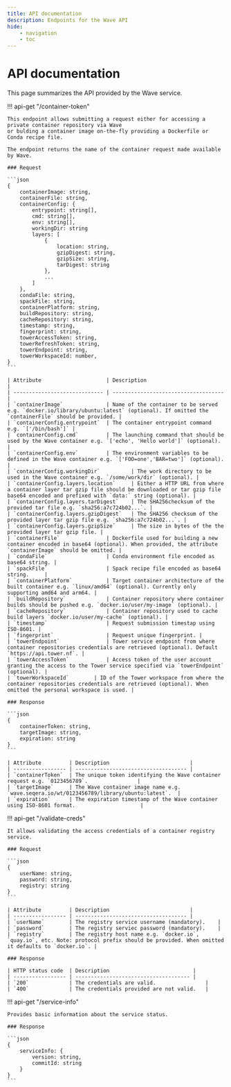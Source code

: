 ```yaml
---
title: API documentation
description: Endpoints for the Wave API
hide:
    - navigation
    - toc
---
```


# API documentation

This page summarizes the API provided by the Wave service.

!!! api-get "/container-token"

    This endpoint allows submitting a request either for accessing a private container repository via Wave
    or bulding a container image on-the-fly providing a Dockerfile or Conda recipe file.

    The endpoint returns the name of the container request made available by Wave.

    ### Request

    ```json
    {
        containerImage: string,
        containerFile: string,
        containerConfig: {
            entrypoint: string[],
            cmd: string[],
            env: string[],
            workingDir: string
            layers: [
                {
                    location: string,
                    gzipDigest: string,
                    gzipSize: string,
                    tarDigest: string
                },
                ...
            ]
        },
        condaFile: string,
        spackFile: string,
        containerPlatform: string,
        buildRepository: string,
        cacheRepository: string,
        timestamp: string,
        fingerprint: string,
        towerAccessToken: string,
        towerRefreshToken: string,
        towerEndpoint: string,
        towerWorkspaceId: number,
    }
    ```

    | Attribute                     | Description                          |
    | ----------------------------- | ------------------------------------ |
    | `containerImage`              | Name of the container to be served e.g. `docker.io/library/ubuntu:latest` (optional). If omitted the `containerFile` should be provided. |
    | `containerConfig.entrypoint`  | The container entrypoint command e.g. `['/bin/bash']` |
    | `containerConfig.cmd`         | The launching command that should be used by the Wave container e.g. `['echo', 'Hello world']` (optional). |
    | `containerConfig.env`         | The environment variables to be defined in the Wave container e.g. `['FOO=one','BAR=two']` (optional). |
    | `containerConfig.workingDir`          | The work directory to be used in the Wave container e.g. `/some/work/dir` (optional). |
    | `containerConfig.layers.location`     | Either a HTTP URL from where a container layer tar gzip file should be downloaded or tar gzip file base64 encoded and prefixed with `data:` string (optional). |
    | `containerConfig.layers.tarDigest`    | The SHA256checksum of the provided tar file e.g. `sha256:a7c724b02...`. |
    | `containerConfig.layers.gzipDigest`   | The SHA256 checksum of the provided layer tar gzip file e.g. `sha256:a7c724b02...`. |
    | `containerConfig.layers.gzipSize`     | The size in bytes of the the provided layer tar gzip file. |
    | `containerFile`               | Dockerfile used for building a new container encoded in base64 (optional). When provided, the attribute `containerImage` should be omitted. |
    | `condaFile`                   | Conda environment file encoded as base64 string. |
    | `spackFile`                   | Spack recipe file encoded as base64 string.     |
    | `containerPlatform`           | Target container architecture of the built container e.g. `linux/amd64` (optional). Currently only supporting amd64 and arm64. |
    | `buildRepository`             | Container repository where container builds should be pushed e.g. `docker.io/user/my-image` (optional). |
    | `cacheRepository`             | Container repository used to cache build layers `docker.io/user/my-cache` (optional). |
    | `timestamp`                   | Request submission timestap using ISO-8601. |
    | `fingerprint`                 | Request unique fingerprint. |
    | `towerEndpoint`               | Tower service endpoint from where container repositories credentials are retrieved (optional). Default `https://api.tower.nf`. |
    | `towerAccessToken`            | Access token of the user account granting the access to the Tower service specified via `towerEndpoint` (optional). |
    | `towerWorkspaceId`        | ID of the Tower workspace from where the container repositories credentials are retrieved (optional). When omitted the personal workspace is used. |

    ### Response

    ```json
    {
        containerToken: string,
        targetImage: string,
        expiration: string
    }
    ```

    | Attribute         | Description                          |
    | ----------------- | ------------------------------------ |
    | `containerToken`  | The unique token identifying the Wave container request e.g. `0123456789`.                |
    | `targetImage`     | The Wave container image name e.g. `wave.seqera.io/wt/0123456789/library/ubuntu:latest`.  |
    | `expiration`      | The expiration timestamp of the Wave container using ISO-8601 format.                     |

!!! api-get "/validate-creds"

    It allows validating the access credentials of a container registry service.

    ### Request

    ```json
    {
        userName: string,
        password: string,
        registry: string
    }
    ```

    | Attribute         | Description                          |
    | ----------------- | ------------------------------------ |
    | `userName`        | The registry service username (mandatory).    |
    | `password`        | The registry serviec password (mandatory).    |
    | `registry`        | The registry host name e.g. `docker.io`, `quay.io`, etc. Note: protocol prefix should be provided. When omitted it defaults to `docker.io`. |

    ### Response

    | HTTP status code  | Description                           |
    | ----------------- | ------------------------------------- |
    | `200`             | The credentials are valid.                |
    | `400`             | The credentials provided are not valid.   |

!!! api-get "/service-info"

    Provides basic information about the service status.

    ### Response

    ```json
    {
        serviceInfo: {
            version: string,
            commitId: string
        }
    }
    ```
